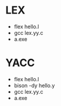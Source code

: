 # LEX
- flex hello.l
- gcc lex.yy.c
- a.exe

# YACC
- flex hello.l
- bison -dy hello.y
- gcc lex.yy.c
- a.exe
